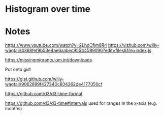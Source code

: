 # Histogram over time

# Notes

https://www.youtube.com/watch?v=2LhoCfjm8R4
https://vizhub.com/willy-wagtail/4388fef9b53e4ae6aabec95544589096?edit=files&file=index.js

https://missingmigrants.iom.int/downloads

Put onto gist

https://gist.github.com/willy-wagtail/9062899f427340c804262de4177050cf

https://github.com/d3/d3-time-format

https://github.com/d3/d3-time#intervals used for ranges in the x-axis (e.g. months)
